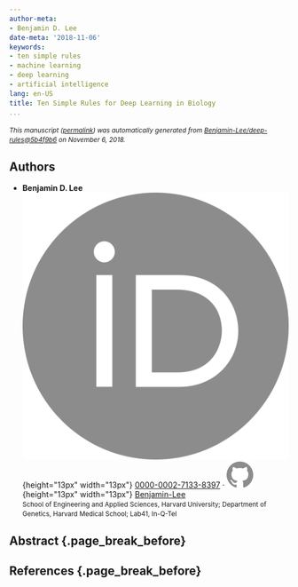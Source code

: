 ```yaml
---
author-meta:
- Benjamin D. Lee
date-meta: '2018-11-06'
keywords:
- ten simple rules
- machine learning
- deep learning
- artificial intelligence
lang: en-US
title: Ten Simple Rules for Deep Learning in Biology
...
```







<small><em>
This manuscript
([permalink](https://Benjamin-Lee.github.io/deep-rules/v/5b4f9b62e01c2c3bbde26bed8221d7bf3e68b412/))
was automatically generated
from [Benjamin-Lee/deep-rules@5b4f9b6](https://github.com/Benjamin-Lee/deep-rules/tree/5b4f9b62e01c2c3bbde26bed8221d7bf3e68b412)
on November 6, 2018.
</em></small>

## Authors



+ **Benjamin D. Lee**<br>
    ![ORCID icon](images/orcid.svg){height="13px" width="13px"}
    [0000-0002-7133-8397](https://orcid.org/0000-0002-7133-8397)
    · ![GitHub icon](images/github.svg){height="13px" width="13px"}
    [Benjamin-Lee](https://github.com/Benjamin-Lee)<br>
  <small>
     School of Engineering and Applied Sciences, Harvard University; Department of Genetics, Harvard Medical School; Lab41, In-Q-Tel
  </small>



## Abstract {.page_break_before}




## References {.page_break_before}

<!-- Explicitly insert bibliography here -->
<div id="refs"></div>
